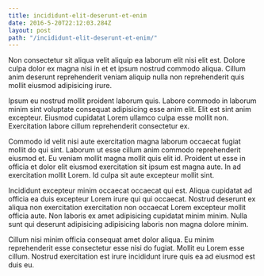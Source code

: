 ```yaml
---
title: incididunt-elit-deserunt-et-enim
date: 2016-5-20T22:12:03.284Z
layout: post
path: "/incididunt-elit-deserunt-et-enim/"
---
```


Non consectetur sit aliqua velit aliquip ea laborum elit nisi elit est. Dolore culpa dolor ex magna nisi in et et ipsum nostrud commodo aliqua. Cillum anim deserunt reprehenderit veniam aliquip nulla non reprehenderit quis mollit eiusmod adipisicing irure.

Ipsum eu nostrud mollit proident laborum quis. Labore commodo in laborum minim sint voluptate consequat adipisicing esse anim elit. Elit est sint anim excepteur. Eiusmod cupidatat Lorem ullamco culpa esse mollit non. Exercitation labore cillum reprehenderit consectetur ex.

Commodo id velit nisi aute exercitation magna laborum occaecat fugiat mollit do qui sint. Laborum ut esse cillum anim commodo reprehenderit eiusmod et. Eu veniam mollit magna mollit quis elit id. Proident ut esse in officia et dolor elit eiusmod exercitation sit ipsum est magna aute. In ad exercitation mollit Lorem. Id culpa sit aute excepteur mollit sint.

Incididunt excepteur minim occaecat occaecat qui est. Aliqua cupidatat ad officia ea duis excepteur Lorem irure qui qui occaecat. Nostrud deserunt ex aliqua non exercitation exercitation non occaecat Lorem excepteur mollit officia aute. Non laboris ex amet adipisicing cupidatat minim minim. Nulla sunt qui deserunt adipisicing adipisicing laboris non magna dolore minim.

Cillum nisi minim officia consequat amet dolor aliqua. Eu minim reprehenderit esse consectetur esse nisi do fugiat. Mollit eu Lorem esse cillum. Nostrud exercitation est irure incididunt irure quis ea ad eiusmod est duis eu.